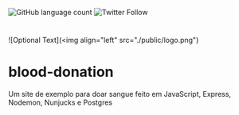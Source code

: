 ![GitHub language count](https://img.shields.io/github/languages/count/Ias4g/blood-donation)
![Twitter Follow](https://img.shields.io/twitter/follow/izaelsilva?label=Seguir&style=social)
# 
![Optional Text](<img align="left" src="./public/logo.png")

# blood-donation
Um site de exemplo para doar sangue feito em JavaScript, Express, Nodemon, Nunjucks e Postgres
